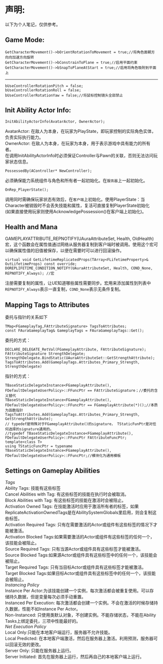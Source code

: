 声明:
=
以下为个人笔记，仅供参考。

Game Mode:
-
    GetCharacterMovement()->bOrientRotationToMovement = true;//将角色面朝方向向加速方向旋转
    GetCharacterMovement()->bConstrainToPlane = true;//启用平面约束
    GetCharacterMovement()->bSnapToPlaneAtStart = true;//启用将角色吸附到平面上
----------------------------------------------------------------------------------------------------
    bUseControllerRotationPitch = false;
    bUseControllerRotationRoll = false;
    bUseControllerRotationYaw = false;//将鼠标控制镜头全部禁止

Init Ability Actor Info:
-	
    InitAbilityActorInfo(AvatarActor, OwnerActor);
AvatarActor: 在敌人为本身，在玩家为PlayState，即玩家控制的实际角色实体，负责实际执行能力。<br>
OwnerActor: 在敌人为本身，在玩家为本身，用于表示游戏中具有能力的所有者。<br>
在调用InitAbilityActorInfo时必须保证Controller与Pawn的关联，否则无法访问玩家状态信息。

    PossessedBy(AController* NewController);
必须确保能力系统组件与角色和所有者一起初始化。在`服务器`上一起初始化。

    OnRep_PlayerState();
调用同时需确保玩家状态有效后，在`客户端`上初始化。使用PlayerState：当Character被销毁时不会丢失技能和属性，复活可直接复制PlayerState初始化<br>
(如果直接使用玩家则使用AcknowledgePossession()在客户端上初始化)。<br>

Health and Mana
-
GAMEPLAYATTRIBUTE_REPNOTIFY(UAuraAttributeSet, Health, OldHealth)
宏，这个函数会在属性值通过网络从服务器复制到客户端时被调用。使用这个宏可以确保属性值的旧值被保存，以便在需要时可以进行回滚操作。

    virtual void GetLifetimeReplicatedProps(TArray<FLifetimeProperty>& OutLifetimeProps) const override;
    DOREPLIFETIME_CONDITION_NOTIFY(UAuraAttributeSet, Health, COND_None, REPNOTIFY_Always); //宏
注册需要复制的属性，让UE知道哪些属性需要同步。宏用来添加属性到列表中`REPNOTIFY_Always`表示一直复制，`COND_None`表示无条件复制。

Mapping Tags to Attributes
-
委托与指针的关系如下

    TMap<FGameplayTag,FAttributeSignature> TagsToAttributes;
    const FAuraGameplayTag& GameplayTags = FAuraGameplayTags::Get();
委托的方式：

    DECLARE_DELEGATE_RetVal(FGameplayAttribute, FAttributeSignature);
    FAttributeSignature StrengthDelegate;
    StrengthDelegate.BindStatic(UAuraAttributeSet::GetStrengthAttribute);
    TagsToAttributes.Add(GameplayTags.Attributes_Primary_Strength, StrengthDelegate)
指针的方式：

    TBaseStaticDelegateInstance<FGameplayAttribute(), FDefaultDelegateUserPolicy>::FFuncPtr == FAttributeSignature；//委托的含义替代
    TBaseStaticDelegateInstance<FGameplayAttribute(), FDefaultDelegateUserPolicy>::FFuncPtr == FGameplayAttribute(*)();//本质为函数指针
    TagsToAttributes.Add(GameplayTags.Attributes_Primary_Strength, GetStrengthAttribute);
    // typedef是特殊对于FGameplayAttribute()的signature， TStaticFunPtr是对任何选择的signature通用的。
    //typedef TBaseStaticDelegateInstance<FGameplayAttribute(), FDefaultDelegateUserPolicy>::FFuncPtr FAttributeFuncPtr;
    template<class T>
    using TStaticFuncPtr = typename TBaseStaticDelegateInstance<FGameplayAttribute(), FDefaultDelegateUserPolicy>::FFuncPtr;//模块化为通用模板

Settings on Gameplay Abilities
-
_Tags_  
Ability Tags: 技能有这些标签  
Cancel Abilities with Tag: 有这些标签的技能在执行时会被取消。  
Block Abilities with Tag: 有这些标签的技能在激活时会被阻止。  
Activation Owned Tags: 在技能激活时应用于激活所有者的标签，如果ReplicateActivationOwnedTags是在AbilitySystemGlobals里启用，则会复制这些标签。  
Activation Required Tags: 只有在需要激活的Actor或组件有这些标签的情况下才能被激活。  
Activation Blocked Tags:如果需要激活的Actor或组件有这些标签的任何一个，该技能会被阻止。  
Source Required Tags: 只有当源Actor或组件具有这些标签才能被激活。  
Source Blocked Tags:如果源Actor或组件具有这些标签中的任何一个，该技能会被阻止。  
Target Required Tags: 只有当目标Actor或组件具有这些标签才能被激活。  
Target Blocked Tags:如果目标Actor或组件具有这些标签中的任何一个，该技能会被阻止。  
_Instancing Policy_  
Instance Per Actor:为该技能创建一个实例，每次激活都会被重复使用。可以存储持久数据，但是变量每次必须手动重置。  
Instanced Per Execution: 每次激活都会创建一个实例。不会在激活的时候存储持久数据，性能不如Instance Per Actor。  
Non-Instanced: 只使用类默认对象，不创建实例。不能存储状态，不能在Ability Tasks上绑定委托，三项中性能最好的。  
_Net Execution Policy_  
Local Only:只能在本地客户端运行，服务器不允许技能。  
Local Predicted: 在本地客户端激活，然后在服务器上激活。利用预测，服务器可以回滚无效的更改。  
Server Only: 只能在服务器上运行。  
Server Initiated: 首先在服务器上运行，然后再自己的本地客户端上运行。  
